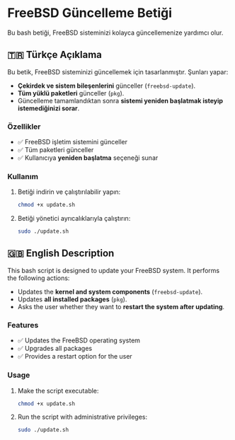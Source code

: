 # FreeBSD Güncelleme Betiği

Bu bash betiği, FreeBSD sisteminizi kolayca güncellemenize yardımcı olur.

## 🇹🇷 Türkçe Açıklama

Bu betik, FreeBSD sisteminizi güncellemek için tasarlanmıştır. Şunları yapar:

- **Çekirdek ve sistem bileşenlerini** günceller (`freebsd-update`).
- **Tüm yüklü paketleri** günceller (`pkg`).
- Güncelleme tamamlandıktan sonra **sistemi yeniden başlatmak isteyip istemediğinizi sorar**.

###  Özellikler

- ✅ FreeBSD işletim sistemini günceller
- ✅ Tüm paketleri günceller
- ✅ Kullanıcıya **yeniden başlatma** seçeneği sunar

###  Kullanım

1.  Betiği indirin ve çalıştırılabilir yapın:

    ```bash
    chmod +x update.sh
    ```

2.  Betiği yönetici ayrıcalıklarıyla çalıştırın:

    ```bash
    sudo ./update.sh
    ```

## 🇬🇧 English Description

This bash script is designed to update your FreeBSD system. It performs the following actions:

- Updates the **kernel and system components** (`freebsd-update`).
- Updates **all installed packages** (`pkg`).
- Asks the user whether they want to **restart the system after updating**.

###  Features

- ✅ Updates the FreeBSD operating system
- ✅ Upgrades all packages
- ✅ Provides a restart option for the user

###  Usage

1.  Make the script executable:

    ```bash
    chmod +x update.sh
    ```

2.  Run the script with administrative privileges:

    ```bash
    sudo ./update.sh
    ```

##
